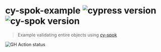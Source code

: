 # cy-spok-example ![cypress version](https://img.shields.io/badge/cypress-8.3.1-brightgreen) ![cy-spok version](https://img.shields.io/badge/cy--spok-1.3.3-brightgreen)
> Example validating entire objects using [cy-spok](https://github.com/bahmutov/cy-spok)

![GH Action status](https://github.com/bahmutov/cy-spok-example/workflows/tests/badge.svg?branch=master)
